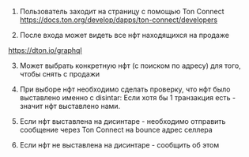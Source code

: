 1. Пользователь заходит на страницу с помощью Ton Connect https://docs.ton.org/develop/dapps/ton-connect/developers

2. После входа может видеть все нфт находящихся на продаже

https://dton.io/graphql

3. Может выбрать конкретную нфт (с поиском по адресу) для того, чтобы снять с продажи
4. При выборе нфт необходимо сделать проверку, что нфт было выставлено именно с disintar:
 Если хотя бы 1 транзакция есть - значит нфт выставлено нами.

5. Если нфт выставлена на дисинтаре - необходимо отправить сообщение через Ton Connect на bounce адрес селлера 

6. Если нфт не выставлена на дисинтаре - сообщить об этом
